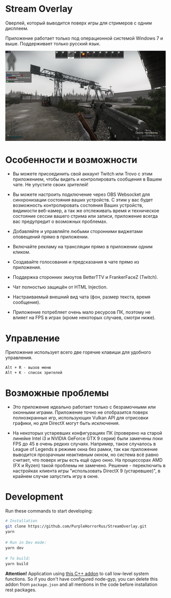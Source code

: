 # Stream Overlay

Оверлей, который выводится поверх игры для стримеров с одним дисплеем. 

Приложение работает только под операционной системой Windows 7 и выше. Поддерживает только русский язык.

![Tux, the Linux mascot](/screenshots/0.png)

# Особенности и возможности

* Вы можете присоединить свой аккаунт Twitch или Trovo с этим приложением, чтобы видеть и контролировать сообщения в Вашем чате. Не упустите своих зрителей!

* Вы можете настроить подключение через OBS Websocket для синхронизации состояния ваших устройств. С этим у вас будет возможность контролировать состояния Ваших устройств, видимости веб-камер, а так же отслеживать время и техническое состояние сессии вашего стрима или записи, приложение всегда вас предупредит о возможных проблемах.

* Добавляйте и управляйте любыми сторонними виджетами оповещений прямо в приложении.

* Включайте рекламу на трансляции прямо в приложении одним кликом.

* Создавайте голосования и предсказания в чате прямо из приложения.

* Поддержка сторонних эмоутов BetterTTV и FrankerFaceZ (Twitch).

* Чат полностью защищён от HTML Injection.

* Настраиваемый внешний вид чата (фон, размер текста, время сообщения).

* Приложение потребляет очень мало ресурсов ПК, поэтому не влияет на FPS в играх (кроме некоторых случаев, смотри ниже).

# Управление

Приложение использует всего две горячие клавиши для удобного управления.

```
Alt + R - вызов меню
Alt + K - список зрителей
```

# Возможные проблемы

* Это приложение идеально работает только с безрамочными или оконными играми. Приложение точно не отобразится поверх полноэкранных игр, использующих Vulkan API для отрисовки графики, но для DirectX могут быть исключения.

* На некоторых устаревших конфигурациях ПК (проверено на старой линейке Intel i3 и NVIDIA GeForce GTX 9 серии) были замечены локи FPS до 45 в очень редких случаях. Например, такое случалось в League of Legends в режиме окна без рамки, так как приложение выводится прозрачным неактивным окном, но система всё равно считает, что поверх игры есть ещё одно окно. На процессорах AMD (FX и Ryzen) такой проблемы не замечено. Решение - переключить в настройках клиента игры "использовать DirectX 9 (устаревшее)", в крайнем случае запустить игру в окне.

# Development

Run these commands to start developing:

```bash
# Installation
git clone https://github.com/PurpleHorrorRus/StreamOverlay.git
yarn

# Run in Dev mode:
yarn dev

# To build:
yarn build
```

**Attention!** Application using [this C++ addon](https://github.com/PurpleHorrorRus/StreamOverlayAddon) to call low-level system functions. So if you don't have configured node-gyp, you can delete this addon from ```package.json``` and all mentions in the code before installation rest packages.